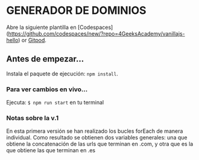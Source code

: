 # GENERADOR DE DOMINIOS

Abre la siguiente plantilla en 
[Codespaces] (https://github.com/codespaces/new/?repo=4GeeksAcademy/vanillajs-hello) 
or 
[Gitpod](https://gitpod.io#https://github.com/4GeeksAcademy/vanillajs-hello.git).

## Antes de empezar...

Instala el paquete de ejecución: `npm install`.


### Para ver cambios en vivo... 


Ejecuta: `$ npm run start` en tu terminal

### Notas sobre la v.1
En esta primera versión se han realizado los bucles forEach de manera individual. 
Como resultado se obtienen dos variables generales: una que obtiene la concatenación de las urls que terminan
en .com, y otra que es la que obtiene las que terminan en .es

